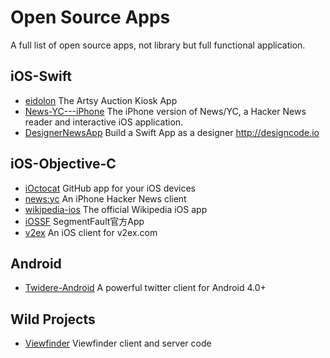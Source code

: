 # Open Source Apps

A full list of open source apps, not library but full functional application.

## iOS-Swift

- [eidolon](https://github.com/artsy/eidolon)  The Artsy Auction Kiosk App
- [News-YC---iPhone](https://github.com/bennyguitar/News-YC---iPhone)  The iPhone version of News/YC, a Hacker News reader and interactive iOS application.
- [DesignerNewsApp](https://github.com/MengTo/DesignerNewsApp)  Build a Swift App as a designer http://designcode.io

## iOS-Objective-C

- [iOctocat](https://github.com/dennisreimann/ioctocat)   GitHub app for your iOS devices
- [news:yc](https://github.com/Xuzz/newsyc)  An iPhone Hacker News client
- [wikipedia-ios](https://github.com/wikimedia/wikipedia-ios)   The official Wikipedia iOS app
- [iOSSF](https://github.com/gaosboy/iOSSF)  SegmentFault官方App
- [v2ex](https://github.com/singro/v2ex)  An iOS client for v2ex.com


## Android

- [Twidere-Android](https://github.com/TwidereProject/Twidere-Android)  A powerful twitter client for Android 4.0+

## Wild Projects

- [Viewfinder](https://github.com/viewfinderco/viewfinder)  Viewfinder client and server code
